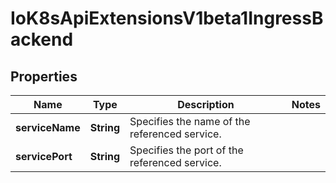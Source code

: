 
# IoK8sApiExtensionsV1beta1IngressBackend

## Properties
Name | Type | Description | Notes
------------ | ------------- | ------------- | -------------
**serviceName** | **String** | Specifies the name of the referenced service. | 
**servicePort** | **String** | Specifies the port of the referenced service. | 



